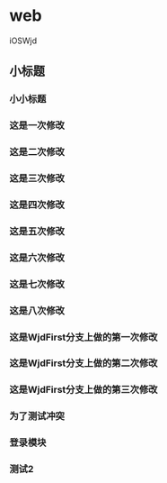 # web
iOSWjd

## 小标题
### 小小标题
### 这是一次修改
### 这是二次修改
### 这是三次修改
### 这是四次修改
### 这是五次修改
### 这是六次修改
### 这是七次修改
### 这是八次修改
### 这是WjdFirst分支上做的第一次修改
### 这是WjdFirst分支上做的第二次修改
### 这是WjdFirst分支上做的第三次修改
### 为了测试冲突
### 登录模块
### 测试2
